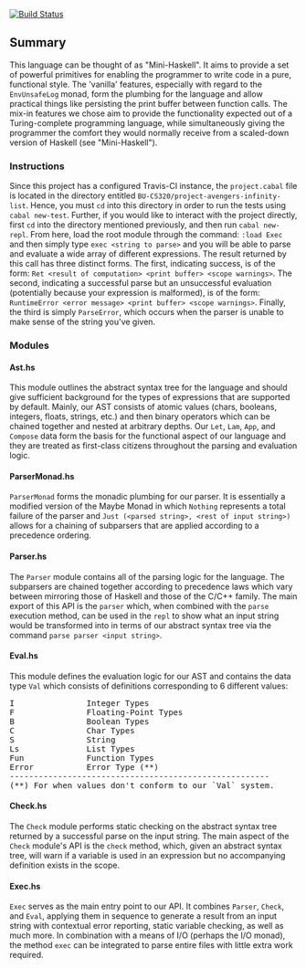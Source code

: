 [![Build Status](https://travis-ci.com/jimmort25/jimlang.svg?branch=master)](https://travis-ci.com/jimmort25/jimlang)

## Summary
This language can be thought of as "Mini-Haskell". It aims to provide a set of powerful primitives for
enabling the programmer to write code in a pure, functional style. The 'vanilla' features, especially with regard to the `EnvUnsafeLog`
monad, form the plumbing for the language and allow practical things like persisting the print buffer between function calls. The mix-in
features we chose aim to provide the functionality expected out of a Turing-complete programming language, while simultaneously giving the
programmer the comfort they would normally receive from a scaled-down version of Haskell (see "Mini-Haskell").

### Instructions
Since this project has a configured Travis-CI instance, the `project.cabal` file is located in the directory entitled
`BU-CS320/project-avengers-infinity-list`. Hence, you must `cd` into this directory in order to run the tests using
`cabal new-test`. Further, if you would like to interact with the project directly, first `cd` into the directory mentioned
previously, and then run `cabal new-repl`. From here, load the root module through the command: `:load Exec` and then simply
type `exec <string to parse>` and you will be able to parse and evaluate a wide array of different expressions. The result returned
by this call has three distinct forms. The first, indicating success, is of the form: `Ret <result of computation> <print buffer> <scope warnings>`.
The second, indicating a successful parse but an unsuccessful evaluation (potentially because your expression is malformed), is of the form:
`RuntimeError <error message> <print buffer> <scope warnings>`. Finally, the third is simply `ParseError`, which occurs when the parser is unable
to make sense of the string you've given.

### Modules

#### Ast.hs
This module outlines the abstract syntax tree for the language and should give sufficient background for the types of expressions that are supported by default.
Mainly, our AST consists of atomic values (chars, booleans, integers, floats, strings, etc.) and then binary operators which can be chained together and nested at
arbitrary depths. Our `Let`, `Lam`, `App`, and `Compose` data form the basis for the functional aspect of our language and they are treated as first-class citizens
throughout the parsing and evaluation logic.

#### ParserMonad.hs
`ParserMonad` forms the monadic plumbing for our parser. It is essentially a modified version of the Maybe Monad in which `Nothing` represents a total failure of the
parser and `Just (<parsed string>, <rest of input string>)` allows for a chaining of subparsers that are applied according to a precedence ordering.

#### Parser.hs
The `Parser` module contains all of the parsing logic for the language. The subparsers are chained together according to precedence laws which vary between mirroring
those of Haskell and those of the C/C++ family. The main export of this API is the `parser` which, when combined with the `parse` execution method, can be used in the
`repl` to show what an input string would be transformed into in terms of our abstract syntax tree via the command `parse parser <input string>`. 

#### Eval.hs
This module defines the evaluation logic for our AST and contains the data type `Val` which consists of definitions corresponding to 6 different values:
<pre>
I               Integer Types
F               Floating-Point Types
B               Boolean Types
C               Char Types
S               String
Ls              List Types
Fun             Function Types
Error           Error Type (**)
------------------------------------------------------
(**) For when values don't conform to our `Val` system.
</pre>

#### Check.hs
The `Check` module performs static checking on the abstract syntax tree returned by a successful parse on the input string. The main aspect of the `Check` module's
API is the `check` method, which, given an abstract syntax tree, will warn if a variable is used in an expression but no accompanying definition exists in the scope.

#### Exec.hs
`Exec` serves as the main entry point to our API. It combines `Parser`, `Check`, and `Eval`, applying them in sequence to generate a result from an input string
with contextual error reporting, static variable checking, as well as much more. In combination with a means of I/O (perhaps the I/O monad), the method `exec` can be
integrated to parse entire files with little extra work required.



